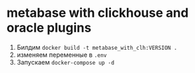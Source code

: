 # metabase with clickhouse and oracle plugins

1. Билдим `docker build -t metabase_with_clh:VERSION .`
2. изменяем переменные в `.env`
3. Запускаем `docker-compose up -d`